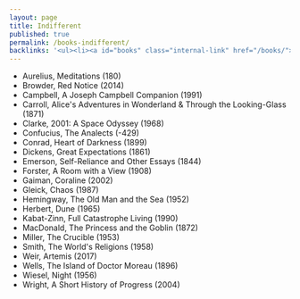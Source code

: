 ```yaml
---
layout: page
title: Indifferent
published: true
permalink: /books-indifferent/
backlinks: '<ul><li><a id="books" class="internal-link" href="/books/">Books</a></li></ul>'
---
```


* Aurelius, Meditations (180)
* Browder, Red Notice (2014)
* Campbell, A Joseph Campbell Companion (1991)
* Carroll, Alice's Adventures in Wonderland & Through the Looking-Glass (1871)
* Clarke, 2001: A Space Odyssey (1968)
* Confucius, The Analects (-429)
* Conrad, Heart of Darkness (1899)
* Dickens, Great Expectations (1861)
* Emerson, Self-Reliance and Other Essays (1844)
* Forster, A Room with a View (1908)
* Gaiman, Coraline (2002)
* Gleick, Chaos (1987)
* Hemingway, The Old Man and the Sea (1952)
* Herbert, Dune (1965)
* Kabat-Zinn, Full Catastrophe Living (1990)
* MacDonald, The Princess and the Goblin (1872)
* Miller, The Crucible (1953)
* Smith, The World's Religions (1958)
* Weir, Artemis (2017)
* Wells, The Island of Doctor Moreau (1896)
* Wiesel, Night (1956)
* Wright, A Short History of Progress (2004)
